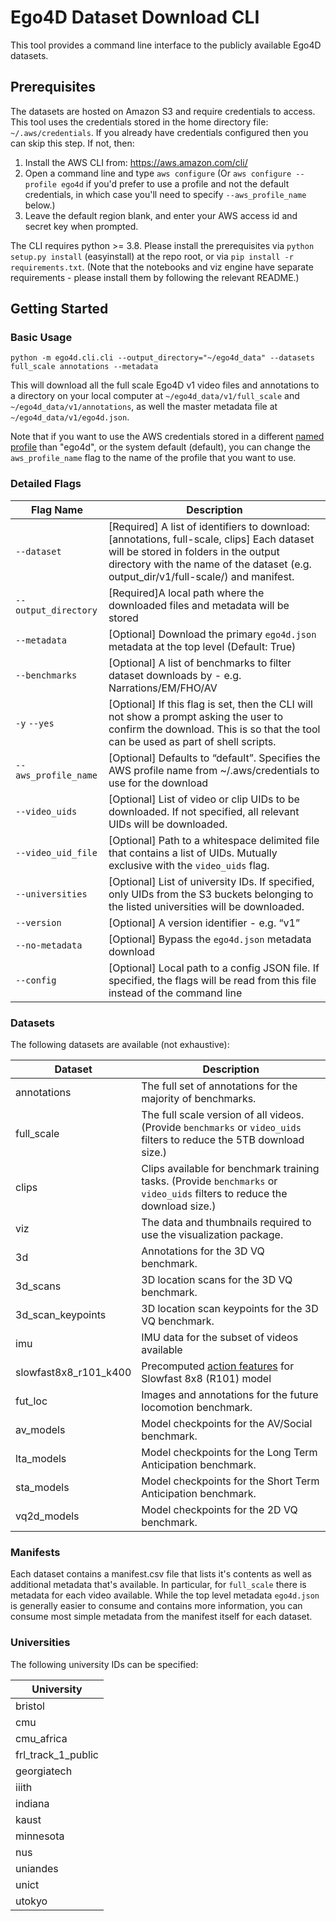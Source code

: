 # Ego4D Dataset Download CLI

This tool provides a command line interface to the publicly available Ego4D datasets.

## Prerequisites
The datasets are hosted on Amazon S3 and require credentials to access. This tool uses
the credentials stored in the home directory file: `~/.aws/credentials`. If you already
have credentials configured then you can skip this step. If not, then:

1. Install the AWS CLI from: https://aws.amazon.com/cli/
1. Open a command line and type `aws configure` (Or `aws configure --profile ego4d` if you'd prefer to use a profile and not the default credentials, in which case you'll need to specify `--aws_profile_name` below.)
1. Leave the default region blank, and enter your AWS access id and secret key when 
   prompted.

The CLI requires python >= 3.8.  Please install the prerequisites via `python setup.py install` (easyinstall) at the repo root, or via `pip install -r requirements.txt`.  (Note that the notebooks and viz engine have separate requirements - please install them by following the relevant README.)
   
## Getting Started

### Basic Usage
```
python -m ego4d.cli.cli --output_directory="~/ego4d_data" --datasets full_scale annotations --metadata
```

This will download all the full scale Ego4D v1 video files and annotations to a directory on
your local computer at `~/ego4d_data/v1/full_scale` and `~/ego4d_data/v1/annotations`, as well the master metadata file at `~/ego4d_data/v1/ego4d.json`. 

Note that if you want to use the AWS credentials stored in a different [named profile](https://docs.aws.amazon.com/cli/latest/userguide/cli-configure-profiles.html) than "ego4d", or the system default (default), you can change the `aws_profile_name` flag to the name of the profile that you want to use.

### Detailed Flags

| Flag Name   | Description |
| ---------------- | ----------- |
| `--dataset` |  [Required] A list of identifiers to download: [annotations, full-scale, clips]  Each dataset will be stored in folders in the output directory with the name of the dataset (e.g. output_dir/v1/full-scale/) and manifest. |
| `--output_directory`  | [Required]A local path where the downloaded files and metadata will be stored |
| `--metadata`  |  [Optional] Download the primary `ego4d.json` metadata at the top level (Default: True) |
| `--benchmarks`  |  [Optional] A list of benchmarks to filter dataset downloads by - e.g. Narrations/EM/FHO/AV |
| `-y` `--yes` | [Optional] If this flag is set, then the CLI will not show a prompt asking the user to confirm the download. This is so that the tool can be used as part of shell scripts. |
| `--aws_profile_name` | [Optional] Defaults to “default”. Specifies the AWS profile name from ~/.aws/credentials to use for the download |
| `--video_uids` | [Optional] List of video or clip UIDs to be downloaded. If not specified, all relevant UIDs will be downloaded. |
| `--video_uid_file` | [Optional] Path to a whitespace delimited file that contains a list of UIDs. Mutually exclusive with the `video_uids` flag. |
| `--universities` | [Optional] List of university IDs. If specified, only UIDs from the S3 buckets belonging to the listed universities will be downloaded. |
| `--version`  |  [Optional] A version identifier - e.g. “v1” |
| `--no-metadata`  |  [Optional] Bypass the `ego4d.json` metadata download |
| `--config` | [Optional] Local path to a config JSON file. If specified, the flags will be read from this file instead of the command line |

### Datasets

The following datasets are available (not exhaustive):

| Dataset | Description |
| --- | --- |
| annotations | The full set of annotations for the majority of benchmarks. | 
| full_scale | The full scale version of all videos.  (Provide `benchmarks` or `video_uids` filters to reduce the 5TB download size.) |
| clips | Clips available for benchmark training tasks.  (Provide `benchmarks` or `video_uids` filters to reduce the download size.) |
| viz | The data and thumbnails required to use the visualization package.  | 
| 3d | Annotations for the 3D VQ benchmark. |
| 3d_scans | 3D location scans for the 3D VQ benchmark. |
| 3d_scan_keypoints | 3D location scan keypoints for the 3D VQ benchmark. |
| imu | IMU data for the subset of videos available |
| slowfast8x8_r101_k400 | Precomputed [action features](https://ego4d-data.org/docs/data/features/) for Slowfast 8x8 (R101) model |
| fut_loc | Images and annotations for the future locomotion benchmark. |
| av_models | Model checkpoints for the AV/Social benchmark. |
| lta_models | Model checkpoints for the Long Term Anticipation benchmark. |
| sta_models | Model checkpoints for the Short Term Anticipation benchmark. |
| vq2d_models | Model checkpoints for the 2D VQ benchmark. |


### Manifests

Each dataset contains a manifest.csv file that lists it's contents as well as additional metadata that's available.  In particular, for `full_scale` there is metadata for each video available.  While the top level metadata `ego4d.json` is generally easier to consume and contains more information, you can consume most simple metadata from the manifest itself for each dataset.

### Universities
The following university IDs can be specified:

| University |
| --- |
| bristol |
| cmu |
| cmu_africa |
| frl_track_1_public |
| georgiatech |
| iiith |
| indiana |
| kaust |
| minnesota |
| nus |
| uniandes |
| unict |
| utokyo |



